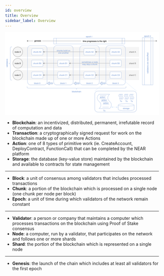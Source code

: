 ```yaml
---
id: overview
title: Overview
sidebar_label: Overview
---
```


![NEAR terminology](/docs/assets/near-terminology.png)

- **Blockchain**: an incentivized, distributed, permanent, irrefutable record of computation and data
- **Transaction**: a cryptographically signed request for work on the blockchain made up of one or more Actions
- **Action**: one of 8 types of primitive work (ie. CreateAccount, DeployContract, FunctionCall) that can be completed by the NEAR platform
- **Storage**: the database (key-value store) maintained by the blockchain and available to contracts for state management

---

- **Block**: a unit of consensus among validators that includes processed transactions
- **Chunk**: a portion of the blockchain which is processed on a single node (one chunk per node per block)
- **Epoch**: a unit of time during which validators of the network remain constant

---

- **Validator**: a person or company that maintains a computer which processes transactions on the blockchain using Proof of Stake consensus
- **Node**: a computer, run by a validator, that participates on the network and follows one or more shards
- **Shard**: the portion of the blockchain which is represented on a single node

---

- **Genesis**: the launch of the chain which includes at least all validators for the first epoch

